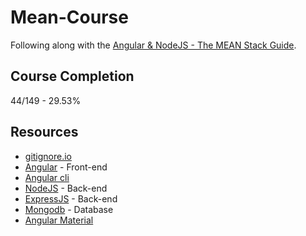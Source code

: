 # Mean-Course
Following along with the [Angular & NodeJS - The MEAN Stack Guide](https://www.udemy.com/course/angular-2-and-nodejs-the-practical-guide/).

## Course Completion
44/149 - 29.53%

## Resources
* [gitignore.io](gitignore.io)
* [Angular](angular.io) - Front-end
* [Angular cli](https://cli.angular.io/)
* [NodeJS](https://nodejs.org/en/) - Back-end
* [ExpressJS](https://expressjs.com/) - Back-end
* [Mongodb](https://www.mongodb.com/) - Database
* [Angular Material](https://material.angular.io/)
